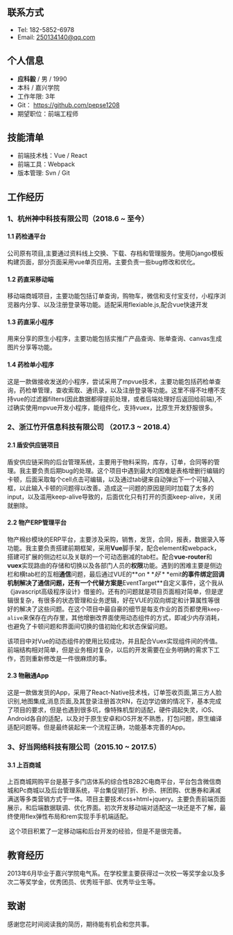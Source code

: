## 联系方式

- Tel: 182-5852-6978
- Email: 250134140@qq.com

## 个人信息

- **应科毅** / 男 / 1990
- 本科 / 嘉兴学院
- 工作年限:  3年
- Git： https://github.com/pepse1208
- 期望职位：前端工程师

## 技能清单

- 前端技术栈：Vue / React 
- 前端工具：Webpack
- 版本管理:  Svn / Git
<!-- - 其他语言：Java(**Spring Boot**)/C/Python(**Tornado**) -->

## 工作经历

### 1、杭州神中科技有限公司（2018.6 ~ 至今）

#### 1.1 药检通平台

​	公司原有项目,主要通过资料线上交换、下载、存档和管理服务。使用Django模板构建页面，部分页面采用vue单页应用。主要负责一些bug修改和优化。

#### 1.2 药直采移动端

​	移动端商城项目，主要功能包括订单查询，购物车，微信和支付宝支付，小程序浏览器内分享、以及注册登录等功能。适配采用flexiable.js,配合vue快速开发
​	

#### 1.3 药直采小程序

​	用来分享的原生小程序，主要功能包括实推广产品查询、账单查询、canvas生成图片分享等功能。

#### 1.4 药检单小程序

​	这是一款做接收发送的小程序，尝试采用了mpvue技术，主要功能包括药检单查询，药检单管理，查收索取、通讯录，以及注册登录等功能。这里不得不吐槽不支持vue的过滤器filters(因此数据都得提前处理，或者后端处理好后返回给前端),不过确实使用mpvue开发小程序，能组件化，支持vuex，比原生开发舒服很多。

### 2、浙江竹开信息科技有限公司 （2017.3 ~ 2018.4）

#### 2.1 盾安供应链项目

​	盾安供应链采购的后台管理系统，主要用于物料采购，库存，订单，合同等的管理。我主要负责后期bug的处理。这个项目中遇到最大的困难是表格增删行编辑的卡顿，后面采取每个cell点击可编辑，以及通过tab键来自动弹出下一个可输入框，以此输入卡顿的问题得以改善。造成这一问题的原因是同时加载了太多的input，以及滥用keep-alive导致的，后面优化只有打开的页面keep-alive，关闭就删除。
<!-- 
​	这个项目的体量已经相对较大了，可能传统的这种SPA解决方案运行维护起来已经相对笨重，以后遇到这样子的项目可以试试Vue分模块分拆成多个子系统再集成，或是采用Vue多页面设计方式。 -->

#### 2.2 物产ERP管理平台

​	物产棉纱模块的ERP平台，主要涉及采购，销售，发货，合同，报表，数据录入等功能。我主要负责搭建前期框架，采用**Vue**脚手架，配合element和webpack，搭建可扩展的侧边栏以及关联的一个可动态删减的tab栏。配合**vue-router**和**vuex**实现路由的存储和切换以及各部门人员的**权限**功能。遇到的困难主要是侧边栏和横tab栏的互相**通信**问题，最后通过VUE的**$on**好**$emit**的事件绑定回调机制解决了通信问题，还有一个代替方案是**EventTarget**自定义事件，这个我从《javascript高级程序设计》借鉴的。还有的问题就是项目页面相对简单，但是逻辑很复杂，有很多的状态管理和业务逻辑，好在VUE的双向绑定和计算属性等很好的解决了这些问题。在这个项目中最自豪的细节是每支作业的首页都使用`keep-alive`来保存在内存里，其他增删改界面使用动态组件的方式，即减少内存消耗，也避免了卡顿问题和界面间切换的值初始化和状态保留问题。

​	该项目中对Vue的动态组件的使用比较成功，并且配合Vuex实现组件间的传值。前端结构相对简单，但是业务相对复杂，以后的开发需要在业务明确的需求下工作，否则重新修改是一件很麻烦的事。

#### 2.3 物融通App

​	这是一款做发货的App，采用了React-Native技术栈，订单签收页面,第三方人脸识别,地图集成,消息页面,及其登录注册首次RN，在边学边做的情况下，基本完成了项目的要求，但是也遇到很多坑，像特殊机型的适配，硬件调起失灵，iOS、Android各自的适配，以及对于原生安卓和iOS开发不熟悉，打包问题，原生编译适配问题等。但是最终装起来一个流程正确，功能基本完善的App。

<!-- #### 2.3 cs+门禁后台管理系统

​	这是公司或者企业购买了门禁系统所使用的后台系统，用于门禁刷卡时间、地址等的记录，以及部门和个人的门禁权限管理，方便考勤。使用**Angular**和**Angular-router**,封装工具类和信息提示动画，分系统日志，记录查询，信息发布，房门信息四个模块完成作业，样式库使用**Bootstrap**，机构树使用**zTree.js**绘制。使用 **gulp**来实现自动化压缩，编译。

​	借鉴了之前自己的一个Ng项目，在自动化这方面还欠缺一点，gulp使用不是很熟练。 -->

<!-- #### 1.4 cs+门禁移动端控制App

​	这是一个服务于门禁系统的移动端App，主要实现蓝牙通信和扫码开门。App的4个主界面使用了**iframe**和**transition**来进行切换。样式库还是借鉴了**mui**，**runtime**是公司内部自己写的一套，我主要是需要建立**WebSocket**服务实现双向通信，借助runtime操作手机硬件。遇到最麻烦的是蓝牙和摄像头的控制，因为需要自己建立WS服务，监听和发布指令。

​	这个项目积累了一些混合App，移动页面开发的经验，但是不是很完善。日后感觉还是需要积累更多的移动开发经验。 -->

### 3、好当网络科技有限公司（2015.10 ~ 2017.5）

#### 3.1 上百商城

​	上百商城网购平台是基于多门店体系的综合性B2B2C电商平台，平台包含微信商城和Pc商城以及后台管理系统，平台集促销打折、秒杀、拼团购、优惠券和满减满送等多类营销方式于一体。项目主要技术css+html+jquery。主要负责前端页面展示，和后端数据联调、优化界⾯。初次开发移动端对适配这一块还是不了解，最终使用flex弹性布局和rem实现⼿手机端适配。

​	这个项目积累了一定移动端和后台开发的经验，但是不是很完善。
## 教育经历

​	2013年6月毕业于嘉兴学院电气系。在学校里主要获得过一次校一等奖学金以及多次二等奖学金，优秀团员、优秀班干部、优秀毕业生等。

## 致谢

感谢您花时间阅读我的简历，期待能有机会和您共事。

